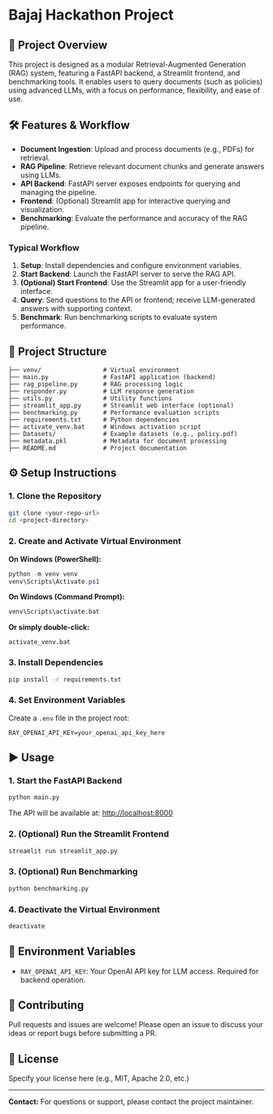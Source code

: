 # Bajaj Hackathon Project

## 🚀 Project Overview
This project is designed as a modular Retrieval-Augmented Generation (RAG) system, featuring a FastAPI backend, a Streamlit frontend, and benchmarking tools. It enables users to query documents (such as policies) using advanced LLMs, with a focus on performance, flexibility, and ease of use.

## 🛠️ Features & Workflow
- **Document Ingestion**: Upload and process documents (e.g., PDFs) for retrieval.
- **RAG Pipeline**: Retrieve relevant document chunks and generate answers using LLMs.
- **API Backend**: FastAPI server exposes endpoints for querying and managing the pipeline.
- **Frontend**: (Optional) Streamlit app for interactive querying and visualization.
- **Benchmarking**: Evaluate the performance and accuracy of the RAG pipeline.

### Typical Workflow
1. **Setup**: Install dependencies and configure environment variables.
2. **Start Backend**: Launch the FastAPI server to serve the RAG API.
3. **(Optional) Start Frontend**: Use the Streamlit app for a user-friendly interface.
4. **Query**: Send questions to the API or frontend; receive LLM-generated answers with supporting context.
5. **Benchmark**: Run benchmarking scripts to evaluate system performance.

## 📁 Project Structure
```
├── venv/                 # Virtual environment
├── main.py               # FastAPI application (backend)
├── rag_pipeline.py       # RAG processing logic
├── responder.py          # LLM response generation
├── utils.py              # Utility functions
├── streamlit_app.py      # Streamlit web interface (optional)
├── benchmarking.py       # Performance evaluation scripts
├── requirements.txt      # Python dependencies
├── activate_venv.bat     # Windows activation script
├── Datasets/             # Example datasets (e.g., policy.pdf)
├── metadata.pkl          # Metadata for document processing
├── README.md             # Project documentation
```

## ⚙️ Setup Instructions

### 1. Clone the Repository
```bash
git clone <your-repo-url>
cd <project-directory>
```

### 2. Create and Activate Virtual Environment
**On Windows (PowerShell):**
```powershell
python -m venv venv
venv\Scripts\Activate.ps1
```
**On Windows (Command Prompt):**
```cmd
venv\Scripts\activate.bat
```
**Or simply double-click:**
```
activate_venv.bat
```

### 3. Install Dependencies
```bash
pip install -r requirements.txt
```

### 4. Set Environment Variables
Create a `.env` file in the project root:
```
RAY_OPENAI_API_KEY=your_openai_api_key_here
```

## ▶️ Usage

### 1. Start the FastAPI Backend
```bash
python main.py
```
The API will be available at: [http://localhost:8000](http://localhost:8000)

### 2. (Optional) Run the Streamlit Frontend
```bash
streamlit run streamlit_app.py
```

### 3. (Optional) Run Benchmarking
```bash
python benchmarking.py
```

### 4. Deactivate the Virtual Environment
```bash
deactivate
```

## 🔑 Environment Variables
- `RAY_OPENAI_API_KEY`: Your OpenAI API key for LLM access. Required for backend operation.

## 🤝 Contributing
Pull requests and issues are welcome! Please open an issue to discuss your ideas or report bugs before submitting a PR.

## 📄 License
Specify your license here (e.g., MIT, Apache 2.0, etc.)

---

**Contact:** For questions or support, please contact the project maintainer.
